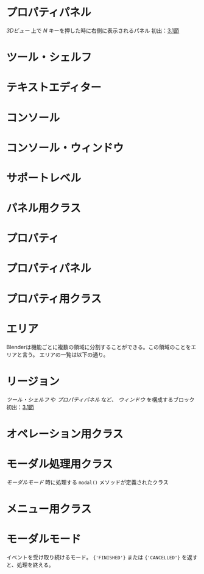 # プロパティパネル
*3Dビュー* 上で *N* キーを押した時に右側に表示されるパネル
初出：[3.1節](body/chapter_03/01_Sample_7_Delete_face_by_mouse_click.md)

# ツール・シェルフ

# テキストエディター

# コンソール

# コンソール・ウィンドウ

# サポートレベル

# パネル用クラス

# プロパティ

# プロパティパネル

# プロパティ用クラス

# エリア

Blenderは機能ごとに複数の領域に分割することができる。この領域のことをエリアと言う。
エリアの一覧は以下の通り。


# リージョン
*ツール・シェルフ* や *プロパティパネル* など、 *ウィンドウ* を構成するブロック
初出：[3.1節](body/chapter_03/01_Sample_7_Delete_face_by_mouse_click.md)


# オペレーション用クラス


# モーダル処理用クラス
*モーダルモード* 時に処理する ```modal()``` メソッドが定義されたクラス

# メニュー用クラス

# モーダルモード
イベントを受け取り続けるモード。 ```{'FINISHED'}``` または ```{'CANCELLED'}``` を返すと、処理を終える。
